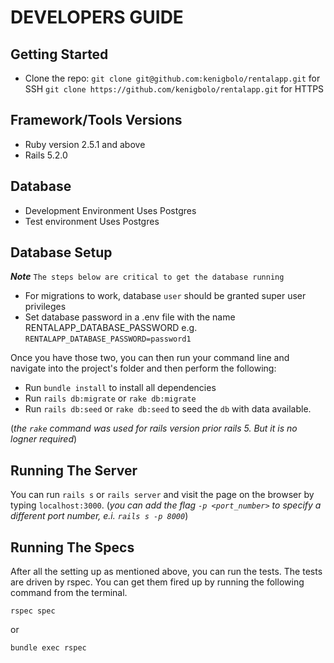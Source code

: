 # DEVELOPERS GUIDE

## Getting Started

+ Clone the repo:
`git clone git@github.com:kenigbolo/rentalapp.git` for SSH
`git clone https://github.com/kenigbolo/rentalapp.git` for HTTPS

## Framework/Tools Versions

* Ruby version 2.5.1 and above
* Rails 5.2.0

## Database
* Development Environment
    Uses Postgres
* Test environment
    Uses Postgres

## Database Setup
***Note*** `The steps below are critical to get the database running`

* For migrations to work, database `user` should be granted super user privileges
* Set database password in a .env file with the name RENTALAPP_DATABASE_PASSWORD e.g. `RENTALAPP_DATABASE_PASSWORD=password1`

Once you have those two, you can then run your command line and navigate into the project's folder and then perform the following:

* Run `bundle install` to install all dependencies
* Run `rails db:migrate` or `rake db:migrate`
* Run `rails db:seed`  or `rake db:seed` to seed the `db` with data available.

(*the `rake` command was used for rails version prior rails 5. But it is no logner required*)

## Running The Server

You can run `rails s` or `rails server` and visit the page on the browser by typing `localhost:3000`. (*you can add the flag `-p <port_number>` to specify a different port number, e.i. `rails s -p 8000`*)

## Running The Specs
After all the setting up as mentioned above, you can run the tests. The tests are driven by rspec. You can get them fired up by running the following command from the terminal.

  `rspec spec`

or

  `bundle exec rspec`